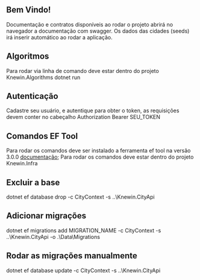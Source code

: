 **Bem Vindo!**
--------------
Documentação e contratos disponíveis ao rodar o projeto abrirá no navegador a documentação com swagger.
Os dados das cidades (seeds) irá inserir automático ao rodar a aplicação. 

**Algoritmos**
--------------
Para rodar via linha de comando deve estar dentro do projeto Knewin.Algorithms
dotnet run 


**Autenticação**
--------------
Cadastre seu usuário, e autentique para obter o token, as requisições devem conter no cabeçalho
Authorization Bearer SEU_TOKEN

**Comandos EF Tool**
--------------
Para rodar os comandos deve ser instalado a ferramenta ef tool na versão 3.0.0 [documentação](https://docs.microsoft.com/en-us/ef/core/miscellaneous/cli/dotnet);
Para rodar os comandos deve estar dentro do projeto Knewin.Infra

**Excluir a base**
--------------
dotnet ef database drop -c CityContext -s ..\Knewin.CityApi

**Adicionar migrações**
--------------
dotnet ef migrations add MIGRATION_NAME -c CityContext -s ..\Knewin.CityApi -o .\Data\Migrations

**Rodar as migrações manualmente**
--------------
dotnet ef database update -c CityContext -s ..\Knewin.CityApi 